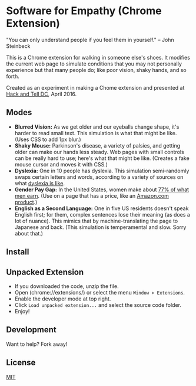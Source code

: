 Software for Empathy (Chrome Extension)
==========

"You can only understand people if you feel them in yourself." – John Steinbeck

This is a Chrome extension for walking in someone else's shoes. It modifies the current web page to simulate conditions that you may not personally experience but that many people do; like poor vision, shaky hands, and so forth.

Created as an experiment in making a Chome extension and presented at [Hack and Tell DC](http://dc.hackandtell.org/), April 2016. 

Modes
-----
- **Blurred Vision:** As we get older and our eyeballs change shape, it's harder to read small text. This simulation is what that might be like. (Uses CSS to add 1px blur.)
- **Shaky Mouse:** Parkinson's disease, a variety of palsies, and getting older can make our hands less steady. Web pages with small controls can be really hard to use; here's what that might be like. (Creates a fake mouse cursor and moves it with CSS.)
- **Dyslexia:** One in 10 people has dyslexia. This simulation semi-randomly swaps certain letters and words, according to a variety of sources on what [dyslexia is like](http://www.dyslexia.com/library/information.htm). 
- **Gender Pay Gap:** In the United States, women make about [77% of what men earn](https://en.wikipedia.org/wiki/Gender_pay_gap). (Use on a page that has a price, like an [Amazon.com product](http://smile.amazon.com/Accoutrements-12027-Horse-Head-Mask/).)
- **English as a Second Language:** One in five US residents doesn't speak English first; for them, complex sentences lose their meaning (as does a lot of nuance). This mimics that by machine-translating the page to Japanese and back. (This simulation is temperamental and slow. Sorry about that.)


Install
-----


Unpacked Extension
-----
- If you downloaded the code, unzip the file.
- Open (chrome://extensions/) or select the menu `Window > Extensions`.
- Enable the developer mode at top right.
- Click `Load unpacked extension...` and select the source code folder.
- Enjoy!


Development
-----
Want to help? Fork away!


License
----
[MIT](https://opensource.org/licenses/MIT)